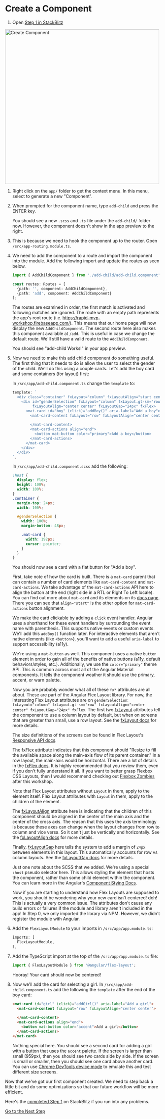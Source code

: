 # Create a Component

1. Open [Step 1 in StackBlitz](https://stackblitz.com/edit/step-1?file=src%2Fapp%2Fapp.component.ts)

<img height="500px" alt="Create Component" src="https://user-images.githubusercontent.com/3506071/39678192-ffb356a6-513c-11e8-8502-10fb02155ecc.png">

1. Right click on the `app/` folder to get the context menu. In this menu,
   select to generate a new "Component".

1. When prompted for the component name, type `add-child` and press the ENTER key.

    You should see a new `.scss` and `.ts` file under the `add-child/` folder now. However, the
    component doesn't show in the app preview to the right.

1. This is because we need to hook the component up to the router. Open `/src/app-routing.module.ts`.

1. We need to add the component to a route and import the component into the module. Add the
  following import and update the routes as seen below.

    ```typescript
    import { AddChildComponent } from './add-child/add-child.component';
 
    const routes: Routes = [
      {path: '', component: AddChildComponent},
      {path: 'add', component: AddChildComponent}
    ];
    ```
    The routes are examined in order, the first match is activated and following matches are
    ignored. The route with an empty path represents the app's root route 
    (i.e. https://rapid-mvp-workshop.firebaseapp.com/). This means that our home page will now
    display the new `AddChildComponent`. The second route here also makes this component
    available at `/add`. This is useful in case we change the default route. We'll still have
    a valid route to the `AddChildComponent`.

    You should see "add-child Works!" in your app preview.

1. Now we need to make this add child component do something useful. The first thing that it
needs to do is allow the user to select the gender of the child. We'll do this using a couple
cards. Let's add the boy card and some containers (for layout) first:

    In `/src/app/add-child.component.ts` change the `template` to:
    ```typescript
    template: `
      <div class="container" fxLayout="column" fxLayoutAlign="start center">
        <div id="genderSelection" fxLayout="column" fxLayout.gt-sm="row"
             fxLayoutAlign="center center" fxLayoutGap="24px" fxFlex>
          <mat-card id="boy" (click)="addBoy()" aria-label="Add a boy">
            <mat-card-content fxLayout="row" fxLayoutAlign="center center">
              
            </mat-card-content>
            <mat-card-actions align="end">
              <button mat-button color="primary">Add a boy</button>
            </mat-card-actions>
          </mat-card>
        </div>
      </div>
    `,
    ```
    In `/src/app/add-child.component.scss` add the following:
    ```scss
    :host {
      display: flex;
      height: 100%;
      width: 100%;
    }
    .container {
      margin-top: 24px;
      width: 100%;
    
      #genderSelection {
        width: 100%;
        margin-bottom: 48px;
    
        .mat-card {
          width: 192px;
          cursor: pointer;
        }
      }
    }
    ```
    You should now see a card with a flat button for "Add a boy".
    
    First, take note of how the card is built. There is a `mat-card` parent that can contain
    a number of card elements like `mat-card-content` and `mat-card-actions`. We take advantage
    of the `mat-card-actions` API here to align the button at the end (right side in a RTL
    or Right To Left locale). You can find out more about `mat-card` and its elements on its
    [docs page](https://material.angular.io/components/card/overview#basic-card-sections).
    There you can see that `align="start"` is the other option for `mat-card-actions` button
    alignment.
    
    We make the card clickable by adding a `click` event handler. Angular uses a shorthand for
    these event handlers by surrounding the event name with parenthesis. This supports native
    events or custom events. We'll add this `addBoy()` function later. For interactive elements
    that aren't native elements (like `<button>`), you'll want to add a useful
    `aria-label` to support accessibility (a11y).

    We're using a `mat-button` as well. This component uses a native `button` element in order
    to gain all of the benefits of native buttons (a11y, default behaviors/styles, etc.).
    Additionally, we use the `color="primary"` theme API. This is common across most all of the
    Angular Material components. It tells the component weather it should use the primary,
    accent, or warn palette.
    
    Now you are probably wonder what all of these `fx*` attributes are all about. These are
    part of the Angular Flex Layout library. For now, the interesting Flex Layout attributes
    are on `genderSelection`: `fxLayout="column" fxLayout.gt-sm="row" fxLayoutAlign="center center" fxLayoutGap="24px" fxFlex`.
    The first two [fxLayout](https://github.com/angular/flex-layout/wiki/fxLayout-API)
    attributes tell the component to use a column layout by default,
    but when on screens that are greater than small, use a row layout. See the
    [fxLayout docs](https://github.com/angular/flex-layout/wiki/fxLayout-API) for more details.
    
    The size definitions of the screens can be found in Flex Layout's
    [Responsive API docs](https://github.com/angular/flex-layout/wiki/Responsive-API).
    
    The [fxFlex](https://github.com/angular/flex-layout/wiki/fxFlex-API) attribute indicates
    that this component should "Resize to fill the available space along the main-axis flow
    of its parent container." In a row layout, the main-axis would be horizontal. There are
    a lot of details in the [fxFlex docs](https://github.com/angular/flex-layout/wiki/fxFlex-API).
    It is highly recommended that you review them, even if you don't fully understand it all.
    If you want to better grasp Flexbox CSS Layouts, then I would recommend checking out
    [Flexbox Zombies](https://mastery.games/p/flexbox-zombies) after this workshop.
    
    Note that Flex Layout attributes without `Layout` in them, apply to the element itself.
    Flex Layout attributes with `Layout` in them, apply to the children of the element.
    
    The [fxLayoutAlign](https://github.com/angular/flex-layout/wiki/fxLayoutAlign-API) 
    attribute here is indicating that the children of this component
    should be aligned in the center of the main axis and the center of the cross axis.
    The reason that this uses the axis terminology is because these axes can change when
    the layout changes from row to column and vice versa. So it can't just be vertically
    and horizontally. See the
    [fxLayoutAlign docs](https://github.com/angular/flex-layout/wiki/fxLayoutAlign-API)
    for more details.
    
    Finally, [fxLayoutGap](https://github.com/angular/flex-layout/wiki/fxLayoutGap-API) here tells
    the system to add a margin of `24px` between elements in this layout. This automatically
    accounts for row vs column layouts. See the
    [fxLayoutGap docs](https://github.com/angular/flex-layout/wiki/fxLayoutGap-API)
    for more details.
    
    Just one note about the SCSS that we added. We're using a special `:host` pseudo selector here.
    This allows styling the element that hosts the component, rather than some child element within
    the component. You can learn more in the Angular's [Component Stying Docs](https://angular.io/guide/component-styles#host).

    Now if you are starting to understand how Flex Layouts are supposed to work, you should
    be wondering why your new card isn't centered! doh! This is actually a very common issue.
    The attributes don't cause any build errors or failures if the module and library aren't
    included in the app! In Step 0, we only imported the library via NPM. However, we didn't
    register the module with Angular.
    
1. Add the `FlexLayoutModule` to your imports in `/src/app/app.module.ts`:

    ```typescript
    imports: [
      FlexLayoutModule,
    ],
    ```    
1. Add the TypeScript import at the top of the `/src/app/app.module.ts` file:

    ```typescript
    import { FlexLayoutModule } from '@angular/flex-layout';
    ```
    Hooray! Your card should now be centered!

1. Now we'll add the card for selecting a girl. In `/src/app/add-child.component.ts`
add the following the `template` after the end of the boy card:

    ```html
    <mat-card id="girl" (click)="addGirl()" aria-label="Add a girl">
      <mat-card-content fxLayout="row" fxLayoutAlign="center center">
        
      </mat-card-content>
      <mat-card-actions align="end">
        <button mat-button color="accent">Add a girl</button>
      </mat-card-actions>
    </mat-card> 
    ```
    Nothing special here. You should see a second card for adding a girl with a button that
    uses the `accent` palette. If the screen is larger than small (959px), then you should
    see two cards side by side. If the screen is small or smaller, then you should see one
    card above another card. You can use [Chrome DevTools device mode](https://developers.google.com/web/tools/chrome-devtools/device-mode/)
    to emulate this and test different size screens.

Now that we've got our first component created. We need to step back a little bit and do some
optimizations so that our future workflow will be more efficient.

Here's the [completed Step 1](https://stackblitz.com/edit/step-1-complete?file=src/app/add-child/add-child.component.ts)
on StackBlitz if you run into any problems.

[Go to the Next Step](step-2.md)
